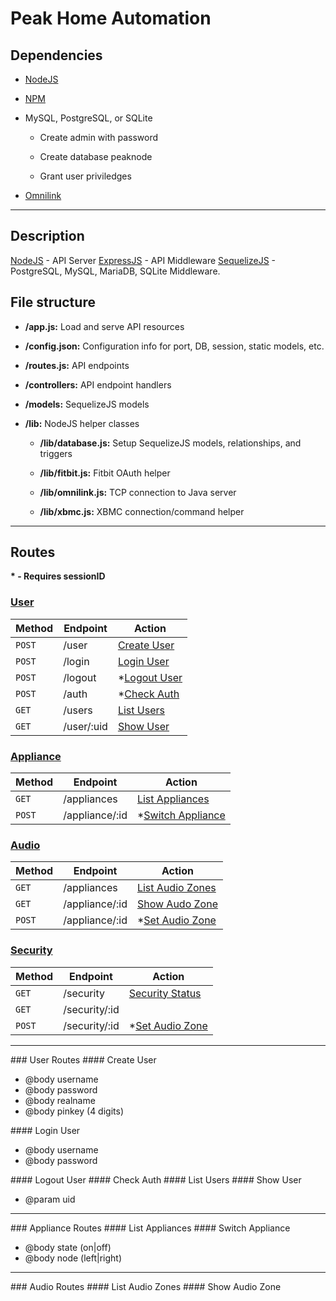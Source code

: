 # Peak Home Automation

## Dependencies

* [NodeJS](https://nodejs.org/download)

* [NPM](https://npmjs.org)

* MySQL, PostgreSQL, or SQLite
  * Create admin with password
  
  * Create database peaknode
  
  * Grant user priviledges

* [Omnilink](https://github.com/Bryan-Turek/Peak-Server.git)


- - - 

## Description

[NodeJS](http://nodejs.org) - API Server
[ExpressJS](http://expressjs.com/api.html) - API Middleware
[SequelizeJS](http://sequelizejs.com/docs/latest/installation) - PostgreSQL, MySQL, MariaDB, SQLite Middleware.

## File structure

* **/app.js:** Load and serve API resources

* **/config.json:** Configuration info for port, DB, session, static models, etc.

* **/routes.js:** API endpoints

* **/controllers:** API endpoint handlers

* **/models:** SequelizeJS models

* **/lib:** NodeJS helper classes

  * **/lib/database.js:** Setup SequelizeJS models, relationships, and triggers

  * **/lib/fitbit.js:** Fitbit OAuth helper

  * **/lib/omnilink.js:** TCP connection to Java server

  * **/lib/xbmc.js:** XBMC connection/command helper

- - - 

## Routes

__* - Requires sessionID__

### [User](#user-routes)
 Method        | Endpoint                  | Action 
-------------  | ------------------------- | -----------------------------------------
`POST`         | /user                     | [Create User](#create-user)
`POST`         | /login                    | [Login User](#login-user)
`POST`         | /logout                   | *[Logout User](#logout-user)
`POST`         | /auth                     | *[Check Auth](#check-auth)
`GET`          | /users                    | [List Users](#list-users)
`GET`          | /user/:uid                | [Show User](#show-user)

### [Appliance](#appliance-routes)
 Method        | Endpoint                  | Action 
-------------  | ------------------------- | -----------------------------------------
`GET`          | /appliances               | [List Appliances](#list-appliances)
`POST`         | /appliance/:id            | *[Switch Appliance](#switch-appliance)

### [Audio](#audio-routes)
 Method        | Endpoint                  | Action 
-------------  | ------------------------- | -----------------------------------------
`GET`          | /appliances               | [List Audio Zones](#list-audio-zones)
`GET`          | /appliance/:id            | [Show Audo Zone](#show-audio-zone)
`POST`         | /appliance/:id            | *[Set Audio Zone](#set-audio-zone)

### [Security](#security-routes)
 Method        | Endpoint                  | Action 
-------------  | ------------------------- | -----------------------------------------
`GET`          | /security                 | [Security Status](#security-status)
`GET`          | /security/:id             | [](#)
`POST`         | /security/:id             | *[Set Audio Zone](#set-audio-zone)
- - -

<a name="user-routes">
### User Routes

<a name="create-user">
#### Create User

- @body username
- @body password
- @body realname
- @body pinkey   (4 digits)


<a name="login-user">
#### Login User

- @body username  
- @body password


<a name="logout-user">
#### Logout User


<a name="check-auth">
#### Check Auth


<a name="list-users">
#### List Users


<a name="show-user">
#### Show User

- @param uid

- - -

<a name="appliance-routes">
### Appliance Routes

<a name="list-appliances">
#### List Appliances


<a name="switch-appliance">
#### Switch Appliance

- @body state (on|off)
- @body node  (left|right)

- - -

<a name="audio-routes">
### Audio Routes

<a name="list-audio-zones">
#### List Audio Zones


<a name="show-audio-zone">
#### Show Audio Zone


